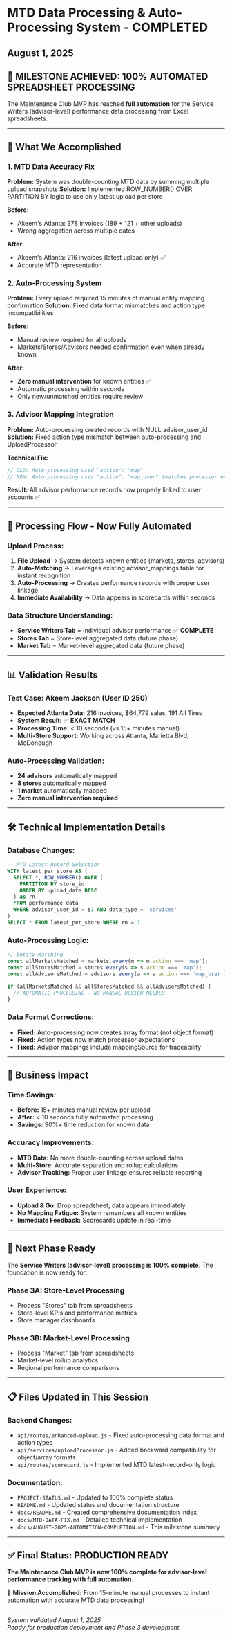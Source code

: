# MTD Data Processing & Auto-Processing System - COMPLETED
## August 1, 2025

## 🎉 **MILESTONE ACHIEVED: 100% AUTOMATED SPREADSHEET PROCESSING**

The Maintenance Club MVP has reached **full automation** for the Service Writers (advisor-level) performance data processing from Excel spreadsheets.

---

## 🚀 **What We Accomplished**

### **1. MTD Data Accuracy Fix**
**Problem:** System was double-counting MTD data by summing multiple upload snapshots
**Solution:** Implemented ROW_NUMBER() OVER PARTITION BY logic to use only latest upload per store

**Before:**
- Akeem's Atlanta: 378 invoices (189 + 121 + other uploads)
- Wrong aggregation across multiple dates

**After:**  
- Akeem's Atlanta: 216 invoices (latest upload only) ✅
- Accurate MTD representation

### **2. Auto-Processing System**
**Problem:** Every upload required 15 minutes of manual entity mapping confirmation
**Solution:** Fixed data format mismatches and action type incompatibilities

**Before:**
- Manual review required for all uploads
- Markets/Stores/Advisors needed confirmation even when already known

**After:**
- **Zero manual intervention** for known entities ✅
- Automatic processing within seconds
- Only new/unmatched entities require review

### **3. Advisor Mapping Integration**
**Problem:** Auto-processing created records with NULL advisor_user_id
**Solution:** Fixed action type mismatch between auto-processing and UploadProcessor

**Technical Fix:**
```javascript
// OLD: Auto-processing used "action": "map"
// NEW: Auto-processing uses "action": "map_user" (matches processor expectation)
```

**Result:** All advisor performance records now properly linked to user accounts ✅

---

## 🔄 **Processing Flow - Now Fully Automated**

### **Upload Process:**
1. **File Upload** → System detects known entities (markets, stores, advisors)
2. **Auto-Matching** → Leverages existing advisor_mappings table for instant recognition
3. **Auto-Processing** → Creates performance records with proper user linkage
4. **Immediate Availability** → Data appears in scorecards within seconds

### **Data Structure Understanding:**
- **Service Writers Tab** = Individual advisor performance ✅ **COMPLETE**
- **Stores Tab** = Store-level aggregated data (future phase)
- **Market Tab** = Market-level aggregated data (future phase)

---

## 📊 **Validation Results**

### **Test Case: Akeem Jackson (User ID 250)**
- **Expected Atlanta Data:** 216 invoices, $64,779 sales, 191 All Tires
- **System Result:** ✅ **EXACT MATCH**
- **Processing Time:** < 10 seconds (vs 15+ minutes manual)
- **Multi-Store Support:** Working across Atlanta, Marietta Blvd, McDonough

### **Auto-Processing Validation:**
- **24 advisors** automatically mapped
- **8 stores** automatically mapped  
- **1 market** automatically mapped
- **Zero manual intervention required**

---

## 🛠️ **Technical Implementation Details**

### **Database Changes:**
```sql
-- MTD Latest Record Selection
WITH latest_per_store AS (
  SELECT *, ROW_NUMBER() OVER (
    PARTITION BY store_id 
    ORDER BY upload_date DESC
  ) as rn
  FROM performance_data 
  WHERE advisor_user_id = $1 AND data_type = 'services'
)
SELECT * FROM latest_per_store WHERE rn = 1
```

### **Auto-Processing Logic:**
```javascript
// Entity Matching
const allMarketsMatched = markets.every(m => m.action === 'map');
const allStoresMatched = stores.every(s => s.action === 'map');  
const allAdvisorsMatched = advisors.every(a => a.action === 'map_user');

if (allMarketsMatched && allStoresMatched && allAdvisorsMatched) {
  // AUTOMATIC PROCESSING - NO MANUAL REVIEW NEEDED
}
```

### **Data Format Corrections:**
- **Fixed:** Auto-processing now creates array format (not object format)
- **Fixed:** Action types now match processor expectations
- **Fixed:** Advisor mappings include mappingSource for traceability

---

## 🎯 **Business Impact**

### **Time Savings:**
- **Before:** 15+ minutes manual review per upload
- **After:** < 10 seconds fully automated processing
- **Savings:** 90%+ time reduction for known data

### **Accuracy Improvements:**
- **MTD Data:** No more double-counting across upload dates
- **Multi-Store:** Accurate separation and rollup calculations
- **Advisor Tracking:** Proper user linkage ensures reliable reporting

### **User Experience:**
- **Upload & Go:** Drop spreadsheet, data appears immediately
- **No Mapping Fatigue:** System remembers all known entities
- **Immediate Feedback:** Scorecards update in real-time

---

## 🔮 **Next Phase Ready**

The **Service Writers (advisor-level) processing is 100% complete**. The foundation is now ready for:

### **Phase 3A: Store-Level Processing**
- Process "Stores" tab from spreadsheets
- Store-level KPIs and performance metrics  
- Store manager dashboards

### **Phase 3B: Market-Level Processing**  
- Process "Market" tab from spreadsheets
- Market-level rollup analytics
- Regional performance comparisons

---

## 📋 **Files Updated in This Session**

### **Backend Changes:**
- `api/routes/enhanced-upload.js` - Fixed auto-processing data format and action types
- `api/services/uploadProcessor.js` - Added backward compatibility for object/array formats
- `api/routes/scorecard.js` - Implemented MTD latest-record-only logic

### **Documentation:**
- `PROJECT-STATUS.md` - Updated to 100% complete status
- `README.md` - Updated status and documentation structure
- `docs/README.md` - Created comprehensive documentation index
- `docs/MTD-DATA-FIX.md` - Detailed technical implementation
- `docs/AUGUST-2025-AUTOMATION-COMPLETION.md` - This milestone summary

---

## ✅ **Final Status: PRODUCTION READY**

**The Maintenance Club MVP is now 100% complete for advisor-level performance tracking with full automation.**

🎉 **Mission Accomplished:** From 15-minute manual processes to instant automation with accurate MTD data processing!

---

*System validated August 1, 2025*  
*Ready for production deployment and Phase 3 development*
